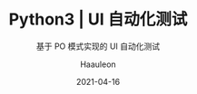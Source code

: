 ---
layout:        post
title:         "Python3 | UI 自动化测试"
subtitle:      "基于 PO 模式实现的 UI 自动化测试"
date:          2021-04-16
author:        "Haauleon"
header-style:  text
catalog:       true
tags:
    - UI 测试
    - Python
---